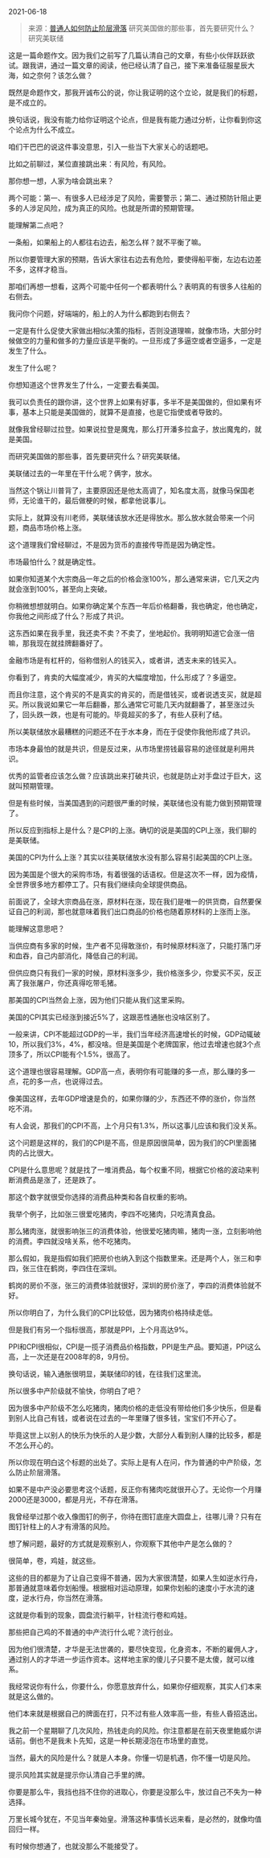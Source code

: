 2021-06-18

> 来源：[普通人如何防止阶层滑落](http://mp.weixin.qq.com/s?__biz=MzU0MjYwNDU2Mw==&mid=2247499590&idx=1&sn=c9c7ae9c205cdba23fb77aac5736acb4&chksm=fb1a933acc6d1a2ccdcfba2ced233c4bf85fa3f2d866460fabd2d1ac96c8d9717ea8f3e4dd65&scene=27#wechat_redirect)
> 研究美国做的那些事，首先要研究什么？研究美联储

这是一篇命题作文。因为我们之前写了几篇认清自己的文章，有些小伙伴跃跃欲试。跟我讲，通过一篇文章的阅读，他已经认清了自己，接下来准备征服星辰大海，如之奈何？该怎么做？

  

既然是命题作文，那我开诚布公的说，你让我证明的这个立论，就是我们的标题，是不成立的。  

  

换句话说，我没有能力给你证明这个论点，但是我有能力通过分析，让你看到你这个论点为什么不成立。

  

咱们干巴巴的说这件事没意思，引入一些当下大家关心的话题吧。

  

比如之前聊过，某位直接跳出来：有风险，有风险。

  

那你想一想，人家为啥会跳出来？

  

两个可能：第一、有很多人已经涉足了风险，需要警示；第二、通过预防针阻止更多的人涉足风险，成为真正的风险。也就是所谓的预期管理。

  

能理解第二点吧？

  

一条船，如果船上的人都往右边去，船怎么样？就不平衡了嘛。

  

所以你要管理大家的预期，告诉大家往右边去有危险，要使得船平衡，左边右边差不多，这样才稳当。

  

那咱们再想一想看，这两个可能中任何一个都表明什么？表明真的有很多人往船的右侧去。

  

我问你个问题，好端端的，船上的人为什么都跑到右侧去？

  

一定是有什么促使大家做出相似决策的指标，否则没道理嘛，就像市场，大部分时候做空的力量和做多的力量应该是平衡的。一旦形成了多逼空或者空逼多，一定是发生了什么。

  

发生了什么呢？

  

你想知道这个世界发生了什么，一定要去看美国。

  

我可以负责任的跟你讲，这个世界上如果有好事，多半不是美国做的，但如果有坏事，基本上只能是美国做的，就算不是直接，也是它指使或者导致的。

  

就像我曾经聊过拉登。如果说拉登是魔鬼，那么打开潘多拉盒子，放出魔鬼的，就是美国。

  

而研究美国做的那些事，首先要研究什么？研究美联储。

  

美联储过去的一年里在干什么呢？俩字，放水。

  

当然这个锅让川普背了，主要原因还是他太高调了，知名度太高，就像马保国老师，无论谁干的，最后做梗的时候，都拿他说事儿。  

  

实际上，就算没有川老师，美联储该放水还是得放水。那么放水就会带来一个问题，商品市场价格上涨。

  

这个道理我们曾经聊过，不是因为货币的直接传导而是因为确定性。  

  

市场最怕什么？就是确定性。  

  

如果你知道某个大宗商品一年之后的价格会涨100%，那么通常来讲，它几天之内就会涨到100%，甚至向上突破。  

  

你稍微想想就明白。如果你确定某个东西一年后价格翻番，我也确定，他也确定，你我他之间形成了什么？形成了共识。

  

这东西如果在我手里，我还卖不卖？不卖了，坐地起价。我明明知道它会涨一倍嘛，那我现在就挂牌翻番好了。

  

金融市场是有杠杆的，俗称借别人的钱买入，或者讲，透支未来的钱买入。  

  

你看到了，肯卖的大幅度减少，肯买的大幅度增加，什么形成了？多逼空。

  

而且你注意，这个肯买的不是真实的肯买的，而是借钱买，或者说透支买，就是超买。所以我说如果它一年后翻番，那么通常它可能几天内就翻番了，甚至涨过头了，回头跌一跌，也是有可能的。毕竟超买的多了，有些人获利了结。

  

所以美联储放水最糟糕的问题还不在于水本身，而在于促使你我他形成了共识。

  

市场本身最怕的就是共识，但是反过来，从市场里捞钱最容易的途径就是利用共识。

  

优秀的监管者应该怎么做？应该跳出来打破共识，也就是防止对手盘过于巨大，这就叫预期管理。  

  

但是有些时候，当美国遇到的问题很严重的时候，美联储也没有能力做到预期管理了。

  

所以反应到指标上是什么？是CPI的上涨。确切的说是美国的CPI上涨，我们聊的是美联储。  

  

美国的CPI为什么上涨？其实以往美联储放水没有那么容易引起美国的CPI上涨。  

  

因为美国是个很大的采购市场，有着很强的话语权。但是这次不一样，因为疫情，全世界很多地方都停工了。只有我们继续向全球提供商品。  

  

前面说了，全球大宗商品在涨，原材料在涨，现在我们是唯一的供货商，自然要保证自己的利润，那也就意味着我们出口商品的价格也随着原材料的上涨而上涨。

  

能理解这意思吧？  

  

当供应商有多家的时候，生产者不见得敢涨价，有时候原材料涨了，只能打落门牙和血吞，自己内部消化，降低自己的利润。

  

但供应商只有我们一家的时候，原材料涨多少，我价格涨多少，你爱买不买，反正离了我张屠户，你还真得吃带毛猪。

  

那美国的CPI当然会上涨，因为他们只能从我们这里采购。  

  

美国的CPI其实已经涨到接近5%了，这跟恶性通胀也没啥区别了。

  

一般来讲，CPI不能超过GDP的一半，我们当年经济高速增长的时候，GDP动辄破10，所以我们3%，4%，都没啥。但是美国是个老牌国家，他过去增速也就3个点顶多了，所以CPI能有个1.5%，很高了。  

  

这个道理也很容易理解。GDP高一点，表明你有可能赚的多一点，那么赚的多一点，花的多一点，也说得过去。

  

像美国这样，去年GDP增速是负的，如果你赚的少，东西还不停的涨价，你当然吃不消。  

  

有人会说，那我们的CPI不高，上个月只有1.3%，所以这事儿应该和我们没关系。

  

这个问题是这样的，我们的CPI是不高，但是原因很简单，因为我们的CPI里面猪肉的占比很大。  

  

CPI是什么意思呢？就是找了一堆消费品，每个权重不同，根据它价格的波动来判断消费品是涨了，还是跌了。  

  

那这个数字就很受你选择的消费品种类和各自权重的影响。  

  

我举个例子，比如张三很爱吃猪肉，李四不吃猪肉，只吃清真食品。  

  

那么猪肉涨，就很影响张三的消费体验，他很爱吃猪肉嘛，猪肉一涨，立刻影响他的消费。李四就没啥关系，他不吃猪肉。

  

那么假如，我是指假如我们把房价也纳入到这个指数里来。还是两个人，张三和李四，张三住在鹤岗，李四住在深圳。  

  

鹤岗的房价不涨，张三的消费体验就很好，深圳的房价涨了，李四的消费体验就不好。  

  

所以你明白了，为什么我们的CPI比较低，因为猪肉价格持续走低。  

  

但是我们有另一个指标很高，那就是PPI，上个月高达9%。

  

PPI和CPI很相似，CPI是一揽子消费品价格指数，PPI是生产品。要知道，PPI这么高，上一次还是在2008年的8，9月份。

  

换句话说，输入通胀很明显，美联储印的钱，在往我们这里流。  

  

所以很多中产阶级就不愉快，你明白了吧？  

  

因为很多中产阶级不怎么吃猪肉，猪肉价格的走低没有带给他们多少快乐，但是看到别人比自己有钱，或者说在过去的一年里赚了很多钱，宝宝们不开心了。  

  

毕竟这世上以别人的快乐为快乐的人是少数，大部分人看到别人赚的比较多，都是不怎么开心的。  

  

所以你现在明白这个标题的出处了。实际上是有人在问，作为普通的中产阶级，怎么防止阶层滑落。

  

如果不是中产没必要思考这个话题，反正你有猪肉吃就很开心了。无论你一个月赚2000还是3000，都是月光，不存在滑落。  

  

我曾经举过那个收入像图钉的例子，你待在图钉底座大圆盘上，往哪儿滑？只有在图钉针柱上的人才有滑落的风险。  

  

想了解问题，最好的方式就是观察别人，你观察下其他中产是怎么做的？

  

很简单，卷，鸡娃，就这些。

  

这些的目的都是为了让自己变得不普通，因为大家很清楚，如果人生如逆水行舟，那普通就意味着你划船慢。根据相对运动原理，如果你划船的速度小于水流的速度，逆水行舟，你当然在滑落。  

  

这就是你看到的现象，圆盘流行躺平，针柱流行卷和鸡娃。  

  

那些把自己鸡的不普通的中产流行什么呢？流行创业。  

  

因为他们很清楚，才华是无法世袭的，要尽快变现，化身资本，不断的雇佣人才，通过别人的才华进一步运作资本。这样地主家的傻儿子只要不是太傻，就可以维系。

  

我经常说你有什么，你要什么，你愿意放弃什么，如果你仔细观察，其实人们本来就是这么做的。  

  

他们本来就是根据自己的牌面在打，只不过有些人效率高一些，有些人昏招迭出。  

  

我之前一个星期聊了几次风险，热钱走向的风险。你注意都是在前天夜里鲍威尔讲话前。倒也不是我未卜先知，这是一种长期浸泡在市场里的直觉。

  

当然，最大的风险是什么？就是人本身。你懂一切是机遇，你不懂一切是风险。

  

提示风险其实就是提示你认清自己手里的牌。  

  

你要是那么牛，我挡也挡不住你的进取心，你要是没那么牛，放过自己不失为一种选择。

  

万里长城今犹在，不见当年秦始皇。滑落这种事情长远来看，是必然的，就像均值回归一样。

  

有时候你想通了，也就没那么不能接受了。

